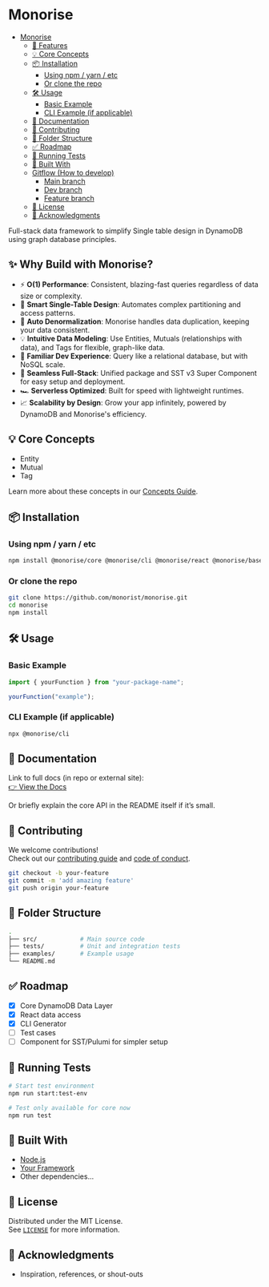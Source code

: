 # Monorise

<!--toc:start-->

- [Monorise](#monorise)
  - [🚀 Features](#🚀-features)
  - [💡 Core Concepts](#💡-core-concepts)
  - [📦 Installation](#📦-installation)
    - [Using npm / yarn / etc](#using-npm-yarn-etc)
    - [Or clone the repo](#or-clone-the-repo)
  - [🛠️ Usage](#🛠️-usage)
    - [Basic Example](#basic-example)
    - [CLI Example (if applicable)](#cli-example-if-applicable)
  - [📄 Documentation](#📄-documentation)
  - [🤝 Contributing](#🤝-contributing)
  - [📂 Folder Structure](#📂-folder-structure)
  - [✅ Roadmap](#roadmap)
  - [🧪 Running Tests](#🧪-running-tests)
  - [🧰 Built With](#🧰-built-with)
  - [Gitflow (How to develop)](#gitflow-how-to-develop)
    - [Main branch](#main-branch)
    - [Dev branch](#dev-branch)
    - [Feature branch](#feature-branch)
  - [📝 License](#📝-license)
  - [🌟 Acknowledgments](#🌟-acknowledgments)
  <!--toc:end-->

Full-stack data framework to simplify Single table design in DynamoDB
using graph database principles.

## ✨ Why Build with Monorise?

- ⚡ **O(1) Performance**: Consistent, blazing-fast queries regardless of data
  size or complexity.
- 🧠 **Smart Single-Table Design**: Automates complex partitioning and access
  patterns.
- 🔄 **Auto Denormalization**: Monorise handles data duplication, keeping
  your data consistent.
- 💡 **Intuitive Data Modeling**: Use Entities, Mutuals (relationships
  with data), and Tags for flexible, graph-like data.
- 👋 **Familiar Dev Experience**: Query like a relational database, but
  with NoSQL scale.
- 🚀 **Seamless Full-Stack**: Unified package and SST v3 Super Component
  for easy setup and deployment.
- 🏎️ **Serverless Optimized**: Built for speed with lightweight runtimes.
- 📈 **Scalability by Design**: Grow your app infinitely, powered by
  DynamoDB and Monorise's efficiency.

## 💡 Core Concepts

- Entity
- Mutual
- Tag

Learn more about these concepts in our [Concepts Guide](docs/CONCEPT.MD).

## 📦 Installation

### Using npm / yarn / etc

```bash
npm install @monorise/core @monorise/cli @monorise/react @monorise/base
```

### Or clone the repo

```bash
git clone https://github.com/monorist/monorise.git
cd monorise
npm install
```

## 🛠️ Usage

### Basic Example

```js
import { yourFunction } from "your-package-name";

yourFunction("example");
```

### CLI Example (if applicable)

```bash
npx @monorise/cli
```

## 📄 Documentation

Link to full docs (in repo or external site):  
[👉 View the Docs](https://your-docs-url.com)

Or briefly explain the core API in the README itself if it’s small.

## 🤝 Contributing

We welcome contributions!  
Check out our [contributing guide](CONTRIBUTING.md) and [code of conduct](CODE_OF_CONDUCT.md).

```bash
git checkout -b your-feature
git commit -m 'add amazing feature'
git push origin your-feature
```

## 📂 Folder Structure

```bash
.
├── src/            # Main source code
├── tests/          # Unit and integration tests
├── examples/       # Example usage
└── README.md
```

## ✅ Roadmap

- [x] Core DynamoDB Data Layer
- [x] React data access
- [x] CLI Generator
- [ ] Test cases
- [ ] Component for SST/Pulumi for simpler setup

## 🧪 Running Tests

```bash
# Start test environment
npm run start:test-env

# Test only available for core now
npm run test
```

## 🧰 Built With

- [Node.js](https://nodejs.org/)
- [Your Framework](https://example.com/)
- Other dependencies...

## 📝 License

Distributed under the MIT License.  
See [`LICENSE`](./LICENSE) for more information.

## 🌟 Acknowledgments

- Inspiration, references, or shout-outs
